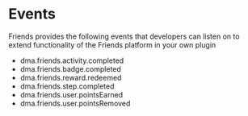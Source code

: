 # Events

Friends provides the following events that developers can listen on
to extend functionality of the Friends platform in your own plugin

* dma.friends.activity.completed
* dma.friends.badge.completed
* dma.friends.reward.redeemed
* dma.friends.step.completed
* dma.friends.user.pointsEarned
* dma.friends.user.pointsRemoved
